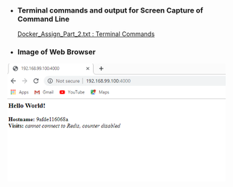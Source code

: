 * ###  Terminal commands and output for Screen Capture of Command Line

     [ Docker_Assign_Part_2.txt : Terminal Commands](/Docker_Tutorial/Docker_Part2/Docker_Assign_Part_2.txt)

* ### Image of Web Browser 


![](https://github.com/shellynj/Docker_Assign_Part1_2_3/blob/master/images/IMAGE_PART2.png)
